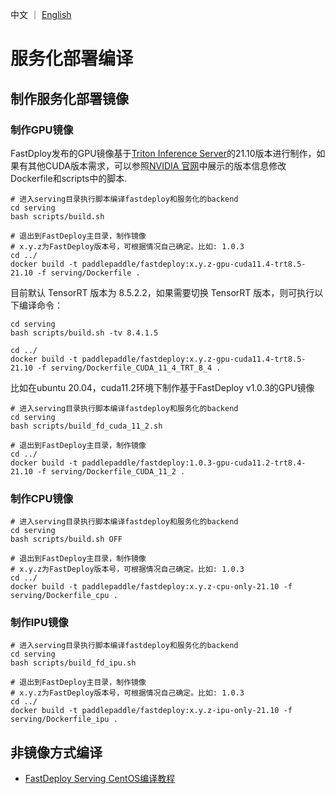 中文 ｜ [English](../EN/compile-en.md)
# 服务化部署编译

## 制作服务化部署镜像

### 制作GPU镜像

FastDploy发布的GPU镜像基于[Triton Inference Server](https://github.com/triton-inference-server/server)的21.10版本进行制作，如果有其他CUDA版本需求，可以参照[NVIDIA 官网](https://docs.nvidia.com/deeplearning/frameworks/support-matrix/index.html)中展示的版本信息修改Dockerfile和scripts中的脚本.

```
# 进入serving目录执行脚本编译fastdeploy和服务化的backend
cd serving
bash scripts/build.sh

# 退出到FastDeploy主目录，制作镜像
# x.y.z为FastDeploy版本号，可根据情况自己确定。比如: 1.0.3
cd ../
docker build -t paddlepaddle/fastdeploy:x.y.z-gpu-cuda11.4-trt8.5-21.10 -f serving/Dockerfile .
```

目前默认 TensorRT 版本为 8.5.2.2，如果需要切换 TensorRT 版本，则可执行以下编译命令：

```
cd serving
bash scripts/build.sh -tv 8.4.1.5

cd ../
docker build -t paddlepaddle/fastdeploy:x.y.z-gpu-cuda11.4-trt8.5-21.10 -f serving/Dockerfile_CUDA_11_4_TRT_8_4 .
```

比如在ubuntu 20.04，cuda11.2环境下制作基于FastDeploy v1.0.3的GPU镜像
```
# 进入serving目录执行脚本编译fastdeploy和服务化的backend
cd serving
bash scripts/build_fd_cuda_11_2.sh

# 退出到FastDeploy主目录，制作镜像
cd ../
docker build -t paddlepaddle/fastdeploy:1.0.3-gpu-cuda11.2-trt8.4-21.10 -f serving/Dockerfile_CUDA_11_2 .
```

### 制作CPU镜像

```
# 进入serving目录执行脚本编译fastdeploy和服务化的backend
cd serving
bash scripts/build.sh OFF

# 退出到FastDeploy主目录，制作镜像
# x.y.z为FastDeploy版本号，可根据情况自己确定。比如: 1.0.3
cd ../
docker build -t paddlepaddle/fastdeploy:x.y.z-cpu-only-21.10 -f serving/Dockerfile_cpu .
```

### 制作IPU镜像

```
# 进入serving目录执行脚本编译fastdeploy和服务化的backend
cd serving
bash scripts/build_fd_ipu.sh

# 退出到FastDeploy主目录，制作镜像
# x.y.z为FastDeploy版本号，可根据情况自己确定。比如: 1.0.3
cd ../
docker build -t paddlepaddle/fastdeploy:x.y.z-ipu-only-21.10 -f serving/Dockerfile_ipu .
```

## 非镜像方式编译

- [FastDeploy Serving CentOS编译教程](./compile_without_docker_centos.md)
